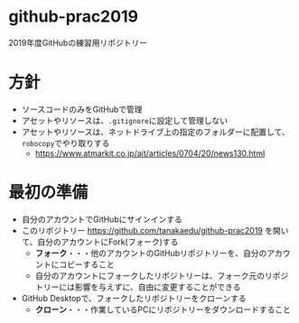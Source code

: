 # github-prac2019
2019年度GitHubの練習用リポジトリー

# 方針
- ソースコードのみをGitHubで管理
- アセットやリソースは、`.gitignore`に設定して管理しない
- アセットやリソースは、ネットドライブ上の指定のフォルダーに配置して、`robocopy`でやり取りする
  - https://www.atmarkit.co.jp/ait/articles/0704/20/news130.html
  
# 最初の準備
- 自分のアカウントでGitHubにサインインする
- このリポジトリー https://github.com/tanakaedu/github-prac2019 を開いて、自分のアカウントにFork(フォーク)する
  - **フォーク**・・・他のアカウントのGitHubリポジトリーを、自分のアカウントにコピーすること
  - 自分のアカウントにフォークしたリポジトリーは、フォーク元のリポジトリーには影響を与えずに、自由に変更することができる
- GitHub Desktopで、フォークしたリポジトリーをクローンする
  - **クローン**・・・作業しているPCにリポジトリーをダウンロードすること
  




